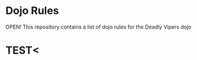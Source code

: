 Dojo Rules
==========
OPEN!
This repository contains a list of dojo rules for the Deadly Vipers dojo
<h1>TEST<
